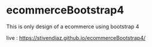 # ecommerceBootstrap4
This is only design of a ecommerce using bootstrap 4

live : https://stivendiaz.github.io/ecommerceBootstrap4/
